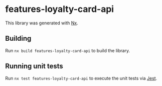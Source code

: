 # features-loyalty-card-api

This library was generated with [Nx](https://nx.dev).

## Building

Run `nx build features-loyalty-card-api` to build the library.

## Running unit tests

Run `nx test features-loyalty-card-api` to execute the unit tests via [Jest](https://jestjs.io).
